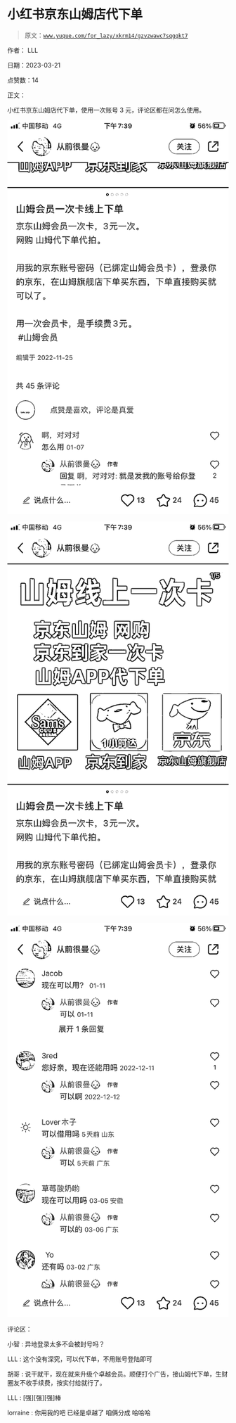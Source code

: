 # 小红书京东山姆店代下单

> 原文：[`www.yuque.com/for_lazy/xkrm14/gzvzwawc7sqgqkt7`](https://www.yuque.com/for_lazy/xkrm14/gzvzwawc7sqgqkt7)

作者： LLL

日期：2023-03-21

点赞数：14

正文：

小红书京东山姆店代下单，使用一次账号 3 元，评论区都在问怎么使用。

![](img/21f426198cde355c28727c393471eb24.png)

![](img/e2399f79644f55dc973b524eeb754974.png)  

![](img/5e67fbcab9ad74c9f6c0645f0515d1e2.png)  

评论区：

小智 : 异地登录太多不会被封号吗？

LLL : 这个没有深究，可以代下单，不用账号登陆即可

胡哥 : 说干就干，现在就来升级个卓越会员。顺便打个广告，接山姆代下单，生财圈友不收手续费，按实付给就行了。

LLL : [强][强][强]棒

lorraine : 你用我的吧 已经是卓越了 咱俩分成 哈哈哈

